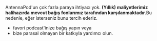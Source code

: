 AntennaPod'un çok fazla paraya ihtiyacı yok. **(Yıllık) maliyetlerimiz halihazırda mevcut bağış fonlarımız tarafından karşılanmaktadır**.Bu nedenle, eğer isterseniz bunu tercih ederiz.

* favori podcast'inize bağış yapın veya
* bize parasal olmayan bir katkıyla yardımcı olun.
